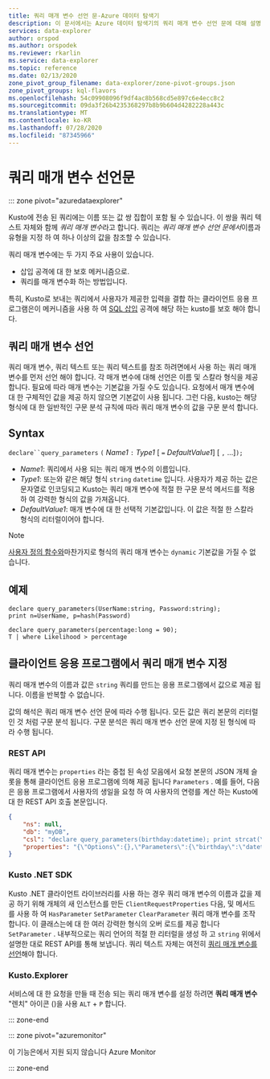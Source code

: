 ```yaml
---
title: 쿼리 매개 변수 선언 문-Azure 데이터 탐색기
description: 이 문서에서는 Azure 데이터 탐색기의 쿼리 매개 변수 선언 문에 대해 설명 합니다.
services: data-explorer
author: orspod
ms.author: orspodek
ms.reviewer: rkarlin
ms.service: data-explorer
ms.topic: reference
ms.date: 02/13/2020
zone_pivot_group_filename: data-explorer/zone-pivot-groups.json
zone_pivot_groups: kql-flavors
ms.openlocfilehash: 54c09908096f9df4ac8b568cd5e897c6e4ecc8c2
ms.sourcegitcommit: 09da3f26b4235368297b8b9b604d4282228a443c
ms.translationtype: MT
ms.contentlocale: ko-KR
ms.lasthandoff: 07/28/2020
ms.locfileid: "87345966"
---
```

# <a name="query-parameters-declaration-statement"></a>쿼리 매개 변수 선언문

::: zone pivot="azuredataexplorer"

Kusto에 전송 된 쿼리에는 이름 또는 값 쌍 집합이 포함 될 수 있습니다. 이 쌍을 쿼리 텍스트 자체와 함께 *쿼리 매개 변수*라고 합니다. 쿼리는 *쿼리 매개 변수 선언 문에서*이름과 유형을 지정 하 여 하나 이상의 값을 참조할 수 있습니다.

쿼리 매개 변수에는 두 가지 주요 사용이 있습니다.

* 삽입 공격에 대 한 보호 메커니즘으로.
* 쿼리를 매개 변수화 하는 방법입니다.

특히, Kusto로 보내는 쿼리에서 사용자가 제공한 입력을 결합 하는 클라이언트 응용 프로그램은이 메커니즘을 사용 하 여 [SQL 삽입](https://en.wikipedia.org/wiki/SQL_injection) 공격에 해당 하는 kusto를 보호 해야 합니다.

## <a name="declaring-query-parameters"></a>쿼리 매개 변수 선언

쿼리 매개 변수, 쿼리 텍스트 또는 쿼리 텍스트를 참조 하려면에서 사용 하는 쿼리 매개 변수를 먼저 선언 해야 합니다. 각 매개 변수에 대해 선언은 이름 및 스칼라 형식을 제공 합니다. 필요에 따라 매개 변수는 기본값을 가질 수도 있습니다. 요청에서 매개 변수에 대 한 구체적인 값을 제공 하지 않으면 기본값이 사용 됩니다. 그런 다음, kusto는 해당 형식에 대 한 일반적인 구문 분석 규칙에 따라 쿼리 매개 변수의 값을 구문 분석 합니다.

## <a name="syntax"></a>Syntax

`declare``query_parameters` `(` *Name1* `:` *Type1* [ `=` *DefaultValue1*] [ `,` ...]`);`

* *Name1*: 쿼리에서 사용 되는 쿼리 매개 변수의 이름입니다.
* *Type1*: 또는와 같은 해당 형식 `string` `datetime` 입니다.
  사용자가 제공 하는 값은 문자열로 인코딩되고 Kusto는 쿼리 매개 변수에 적절 한 구문 분석 메서드를 적용 하 여 강력한 형식의 값을 가져옵니다.
* *DefaultValue1*: 매개 변수에 대 한 선택적 기본값입니다. 이 값은 적절 한 스칼라 형식의 리터럴이어야 합니다.

> [!NOTE]
> [사용자 정의 함수와](functions/user-defined-functions.md)마찬가지로 형식의 쿼리 매개 변수는 `dynamic` 기본값을 가질 수 없습니다.

## <a name="examples"></a>예제

```kusto
declare query_parameters(UserName:string, Password:string);
print n=UserName, p=hash(Password)
```

```kusto
declare query_parameters(percentage:long = 90);
T | where Likelihood > percentage
```

## <a name="specifying-query-parameters-in-a-client-application"></a>클라이언트 응용 프로그램에서 쿼리 매개 변수 지정

쿼리 매개 변수의 이름과 값은 `string` 쿼리를 만드는 응용 프로그램에서 값으로 제공 됩니다. 이름을 반복할 수 없습니다.

값의 해석은 쿼리 매개 변수 선언 문에 따라 수행 됩니다. 모든 값은 쿼리 본문의 리터럴인 것 처럼 구문 분석 됩니다. 구문 분석은 쿼리 매개 변수 선언 문에 지정 된 형식에 따라 수행 됩니다.

### <a name="rest-api"></a>REST API

쿼리 매개 변수는 `properties` 라는 중첩 된 속성 모음에서 요청 본문의 JSON 개체 슬롯을 통해 클라이언트 응용 프로그램에 의해 제공 됩니다 `Parameters` . 예를 들어, 다음은 응용 프로그램에서 사용자의 생일을 요청 하 여 사용자의 연령를 계산 하는 Kusto에 대 한 REST API 호출 본문입니다.

``` json
{
    "ns": null,
    "db": "myDB",
    "csl": "declare query_parameters(birthday:datetime); print strcat(\"Your age is: \", tostring(now() - birthday))",
    "properties": "{\"Options\":{},\"Parameters\":{\"birthday\":\"datetime(1970-05-11)\",\"courses\":\"dynamic(['Java', 'C++'])\"}}"
}
```

### <a name="kusto-net-sdk"></a>Kusto .NET SDK

Kusto .NET 클라이언트 라이브러리를 사용 하는 경우 쿼리 매개 변수의 이름과 값을 제공 하기 위해 개체의 새 인스턴스를 만든 `ClientRequestProperties` 다음, 및 메서드를 사용 하 여 `HasParameter` `SetParameter` `ClearParameter` 쿼리 매개 변수를 조작 합니다. 이 클래스는에 대 한 여러 강력한 형식의 오버 로드를 제공 합니다 `SetParameter` . 내부적으로는 쿼리 언어의 적절 한 리터럴을 생성 하 고 `string` 위에서 설명한 대로 REST API를 통해 보냅니다. 쿼리 텍스트 자체는 여전히 [쿼리 매개 변수를 선언](#declaring-query-parameters)해야 합니다.

### <a name="kustoexplorer"></a>Kusto.Explorer

서비스에 대 한 요청을 만들 때 전송 되는 쿼리 매개 변수를 설정 하려면 **쿼리 매개 변수** "렌치" 아이콘 ()을 사용 `ALT`  +  `P` 합니다.

::: zone-end

::: zone pivot="azuremonitor"

이 기능은에서 지원 되지 않습니다 Azure Monitor

::: zone-end
